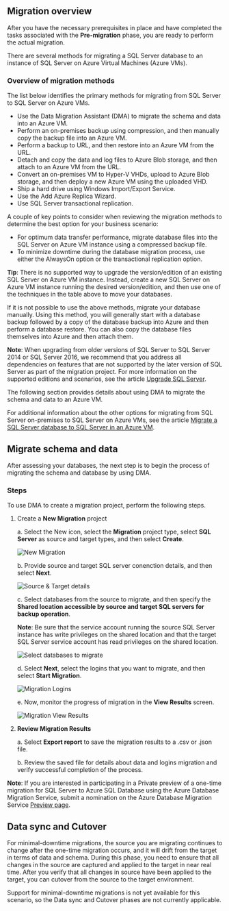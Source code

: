 ## Migration overview

After you have the necessary prerequisites in place and have completed the tasks associated with the **Pre-migration** phase, you are ready to perform the actual migration.

There are several methods for migrating a SQL Server database to an instance of SQL Server on Azure Virtual Machines (Azure VMs).

### Overview of migration methods

The list below identifies the primary methods for migrating from SQL Server to SQL Server on Azure VMs.
* Use the Data Migration Assistant (DMA) to migrate the schema and data into an Azure VM.
* Perform an on-premises backup using compression, and then manually copy the backup file into an Azure VM.
* Perform a backup to URL, and then restore into an Azure VM from the URL.
* Detach and copy the data and log files to Azure Blob storage, and then attach to an Azure VM from the URL.
* Convert an on-premises VM to Hyper-V VHDs, upload to Azure Blob storage, and then deploy a new Azure VM using the uploaded VHD.
* Ship a hard drive using Windows Import/Export Service.
* Use the Add Azure Replica Wizard.
* Use SQL Server transactional replication.

A couple of key points to consider when reviewing the migration methods to determine the best option for your business scenario:
* For optimum data transfer performance, migrate database files into the SQL Server on Azure VM instance using a compressed backup file.
* To minimize downtime during the database migration process, use either the AlwaysOn option or the transactional replication option.

**Tip**: There is no supported way to upgrade the version/edition of an existing SQL Server on Azure VM instance. Instead, create a new SQL Server on Azure VM instance running the desired version/edition, and then use one of the techniques in the table above to move your databases.

If it is not possible to use the above methods, migrate your database manually. Using this method, you will generally start with a database backup followed by a copy of the database backup into Azure and then perform a database restore. You can also copy the database files themselves into Azure and then attach them.

**Note**: When upgrading from older versions of SQL Server to SQL Server 2014 or SQL Server 2016, we recommend that you address all dependencies on features that are not supported by the later version of SQL Server as part of the migration project. For more information on the supported editions and scenarios, see the article [Upgrade SQL Server](https://msdn.microsoft.com/library/bb677622.aspx).

The following section provides details about using DMA to migrate the schema and data to an Azure VM.

For additional information about the other options for migrating from SQL Server on-premises to SQL Server on Azure VMs, see the article [Migrate a SQL Server database to SQL Server in an Azure VM](https://docs.microsoft.com/en-us/azure/virtual-machines/windows/sql/virtual-machines-windows-migrate-sql).

## Migrate schema and data

After assessing your databases, the next step is to begin the process of migrating the schema and database by using DMA.

### Steps

To use DMA to create a migration project, perform the following steps.

1. Create a **New Migration** project

    a. Select the New icon, select the **Migration** project type, select **SQL Server** as source and target types, and then select **Create**.

    ![New Migration](https://mpbdevcontent.azureedge.net/Images/dmamigrate.png)    

    b. Provide source and target SQL server conenction details, and then select **Next**.

    ![Source & Target details](https://mpbdevcontent.azureedge.net/Images/dmasourcetarget.png)    

    c. Select databases from the source to migrate, and then specify the **Shared location accessible by source and target SQL servers for backup operation**. 
     
    **Note**: Be sure that the service account running the source SQL Server instance has write privileges on the shared location and that the target SQL Server service account has read privileges on the shared location.

    ![Select databases to migrate](https://mpbdevcontent.azureedge.net/Images/dmamigrateadddb.png) 

    d. Select **Next**, select the logins that you want to migrate, and then select **Start Migration**.

    ![Migration Logins](https://mpbdevcontent.azureedge.net/Images/dmaselectlogins.png) 

    e. Now, monitor the progress of migration in the **View Results** screen.

    ![Migration View Results](https://mpbdevcontent.azureedge.net/Images/dmamigrateresults.png) 
  
2. **Review Migration Results**

    a. Select **Export report** to save the migration results to a .csv or .json file.

    b. Review the saved file for details about data and logins migration and verify successful completion of the process.

**Note**: If you are interested in participating in a Private preview of a one-time migration for SQL Server to Azure SQL Database using the Azure Database Migration Service, submit a nomination on the Azure Database Migration Service [Preview page](https://aka.ms/dms-preview).

## Data sync and Cutover

For minimal-downtime migrations, the source you are migrating continues to change after the one-time migration occurs, and it will drift from the target in terms of data and schema. During this phase, you need to ensure that all changes in the source are captured and applied to the target in near real time. After you verify that all changes in source have been applied to the target, you can cutover from the source to the target environment.

Support for minimal-downtime migrations is not yet available for this scenario, so the Data sync and Cutover phases are not currently applicable.
